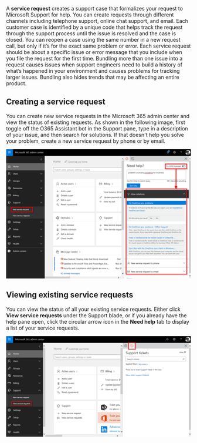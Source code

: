 A **service request** creates a support case that formalizes your request to Microsoft Support for help. You can create  requests through different channels including telephone support, online chat support, and email. Each customer case is identified by a unique code that helps track the request through the support process until the issue is resolved and the case is closed. You can reopen a case using the same number in a new request call, but only if it’s for the exact same problem or error. Each service request should be about a specific issue or error message that you include when you file the request for the first time. Bundling more than one issue into a request causes issues when support engineers need to build a history of what’s happened in your environment and causes problems for tracking larger issues. Bundling also hides trends that may be affecting an entire product.

## Creating a service request
You can create new service requests in the Microsoft 365 admin center and view the status of existing requests. As shown in the following image, first toggle off the O365 Assistant bot in the Support pane, type in a description of your issue, and then search for solutions. If that doesn't help you solve your problem, create a new service request by phone or by email.

![Service request in Microsoft 365](../media/4-service-request.png)

## Viewing existing service requests
You can view the status of all your existing service requests. Either click **View service requests** under the Support blade, or if you already have the help pane open, click the circular arrow icon in the **Need help** tab to display a list of your service requests.

![Existing support requests](../media/4-existing-requests.png)